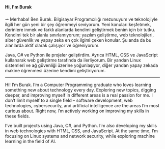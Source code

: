 <h4 align="left">Hi, I'm Burak</h4>

###

<p align="left"> ⇀ Merhaba! Ben Burak. Bilgisayar Programcılığı mezunuyum ve teknolojiyle ilgili her gün yeni bir şey öğrenmeyi seviyorum. Yeni konuları keşfetmek, derinlere inmek ve farklı alanlarda kendimi geliştirmek benim için bir tutku. Kendimi tek bir alanla sınırlamıyorum; yazılım geliştirme, web teknolojileri, siber güvenlik ve yapay zeka en çok ilgimi çeken konular. Şu anda da bu alanlarda aktif olarak çalışıyor ve öğreniyorum.

Java, C# ve Python ile projeler geliştirdim. Ayrıca HTML, CSS ve JavaScript kullanarak web geliştirme tarafında da ilerliyorum. Bir yandan Linux sistemleri ve ağ güvenliği üzerine yoğunlaşıyor, diğer yandan yapay zekada makine öğrenmesi üzerine kendimi geliştiriyorum.

--------------------------------------------------------------
Hi! I’m Burak. I’m a Computer Programming graduate who loves learning something new about technology every day. Exploring new topics, digging deeper, and improving myself in different areas is a real passion for me. I don’t limit myself to a single field – software development, web technologies, cybersecurity, and artificial intelligence are the areas I’m most curious about. Right now, I’m actively working on improving my skills in these fields.

I’ve built projects using Java, C#, and Python. I’m also developing my skills in web technologies with HTML, CSS, and JavaScript. At the same time, I’m focusing on Linux systems and network security, while exploring machine learning in the field of AI.

